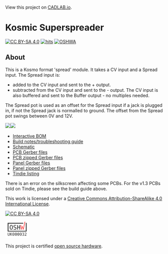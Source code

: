 View this project on [CADLAB.io](https://cadlab.io/project/24378). 

# Kosmic Superspreader
[![CC BY-SA 4.0][cc-by-sa-shield]][cc-by-sa]
[![hits](https://hits.deltapapa.io/github/sonosus/kosmicsuperspreader.svg)](https://hits.deltapapa.io)
[![OSHWA](https://img.shields.io/badge/oshwa-certified-green)](https://certification.oshwa.org/uk000032.html)
## About

This is a Kosmo format 'spread' module.
It takes a CV input and a Spread input.
The Spread input is:
* added to the CV input and sent to the + output.
* subtracted from the CV input and sent to the - output.
The CV input is also buffered and sent to the Buffer output - no multiples needed.

The Spread pot is used as an offset for the Spread input if a jack is plugged in, if not the Spread jack is normalled to ground.
The offset from the Spread pot swings between 0V and 12V.

<img src="https://aws1.discourse-cdn.com/free1/uploads/lookmumnocomputer/original/2X/7/76f274680969e396d5c10117ded16afb1bb8b4b6.jpeg" height="300"><img src="https://aws1.discourse-cdn.com/free1/uploads/lookmumnocomputer/original/2X/2/2d627ca549847d63316f2b9fbd052e00bbfdd0bf.png" height="300">

* [Interactive BOM](https://htmlpreview.github.io/?https://github.com/Sonosus/KosmicSuperspreader/blob/main/Docs/KosmicSuperspreader.html)
* [Build notes/troubleshooting guide](Docs/BUILD.md)
* [Schematic](https://github.com/Sonosus/KosmicSuperspreader/blob/main/Docs/KosmicSuperspreader.pdf)
* [PCB Gerber files](https://github.com/Sonosus/KosmicSuperspreader/tree/main/PCB/Gerber)
* [PCB zipped Gerber files](https://github.com/Sonosus/KosmicSuperspreader/blob/main/PCB/Gerber.zip)
* [Panel Gerber files](https://github.com/Sonosus/KosmicSuperspreader/tree/main/Panel/Gerber)
* [Panel zipped Gerber files](https://github.com/Sonosus/KosmicSuperspreader/blob/main/Panel/Gerber/SpreaderPanel.zip)
* [Tindie listing](https://www.tindie.com/products/sonosus/kosmic-superspreader/)

There is an error on the silkscreen affecting some PCBs. 
For the v1.3 PCBs sold on Tindie, please see the build guide above.

This work is licensed under a
[Creative Commons Attribution-ShareAlike 4.0 International License][cc-by-sa].

[![CC BY-SA 4.0][cc-by-sa-image]][cc-by-sa]

[cc-by-sa]: http://creativecommons.org/licenses/by-sa/4.0/
[cc-by-sa-image]: https://licensebuttons.net/l/by-sa/4.0/88x31.png
[cc-by-sa-shield]: https://img.shields.io/badge/License-CC%20BY--SA%204.0-lightgrey.svg

<img src="https://github.com/Sonosus/KosmicSuperspreader/blob/main/OSHW_mark_UK000032.png" width="75">

This project is certified [open source hardware](https://certification.oshwa.org/uk000032.html).

